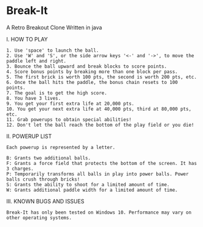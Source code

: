 # Break-It
A Retro Breakout Clone Written in java

I. HOW TO PLAY

	1. Use 'space' to launch the ball.
	2. Use 'W' and 'S', or the side arrow keys '<-' and '->', to move the paddle left and right.
	3. Bounce the ball upward and break blocks to score points.
	4. Score bonus points by breaking more than one block per pass.
	5. The first brick is worth 100 pts, the second is worth 200 pts, etc.
	6. Once the ball hits the paddle, the bonus chain resets to 100 points.
	7. The goal is to get the high score.
	8. You have 3 lives.
	9. You get your first extra life at 20,000 pts.
	10. You get your next extra life at 40,000 pts, third at 80,000 pts, etc.
	11. Grab powerups to obtain special abilities!
	12. Don't let the ball reach the bottom of the play field or you die!

II. POWERUP LIST
	
	Each powerup is represented by a letter.
	
	B: Grants two additional balls.
	F: Grants a force field that protects the bottom of the screen. It has 3 charges.
	P: Temporarily transforms all balls in play into power balls. Power balls crush through bricks!
	S: Grants the ability to shoot for a limited amount of time.
	W: Grants additional paddle width for a limited amount of time.  


III. KNOWN BUGS AND ISSUES
	
	Break-It has only been tested on Windows 10. Performance may vary on other operating systems.